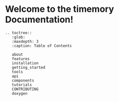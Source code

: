 # Welcome to the timemory Documentation!

```eval_rst
.. toctree::
   :glob:
   :maxdepth: 3
   :caption: Table of Contents

   about
   features
   installation
   getting_started
   tools
   api
   components
   tutorials
   CONTRIBUTING
   doxygen
```
